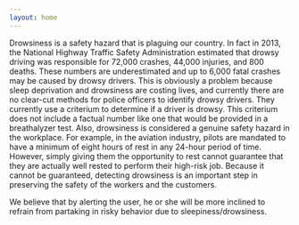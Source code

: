 ```yaml
---
layout: home
---
```


Drowsiness is a safety hazard that is plaguing our country. In fact in 2013, the National Highway Traffic Safety Administration estimated that drowsy driving was responsible for 72,000 crashes, 44,000 injuries, and 800 deaths. These numbers are underestimated and up to 6,000 fatal crashes may be caused by drowsy drivers. This is obviously a problem because sleep deprivation and drowsiness are costing lives, and currently there are no clear-cut methods for police officers to identify drowsy drivers. They currently use a criterium to determine if a driver is drowsy. This criterium does not include a factual number like one that would be provided in a breathalyzer test. Also, drowsiness is considered a genuine safety hazard in the workplace. For example, in the aviation industry, pilots are mandated to have a minimum of eight hours of rest in any 24-hour period of time. However, simply giving them the opportunity to rest cannot guarantee that they are actually well rested to perform their high-risk job. Because it cannot be guaranteed, detecting drowsiness is an important step in preserving the safety of the workers and the customers.


We believe that by alerting the user, he or she will be more inclined to refrain from partaking in risky behavior due to sleepiness/drowsiness.